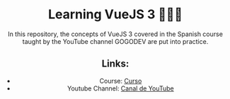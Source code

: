 
<div style="text-align: center;">  
  <h1>Learning VueJS 3 👩‍💻🤓 </h1>
  
  <p>    
In this repository, the concepts of VueJS 3 covered in the Spanish course taught by the YouTube channel GOGODEV are put into practice.
  </p>
 

<h2>Links:</h2>
<ul>
  <li>Course: <a href='https://www.youtube.com/playlist?list=PLDllzmccetSNgykILXnHMeuO-y-gRcF-i'>Curso</a></li>
  <li>Youtube Channel: <a href='https://www.youtube.com/@GOGODEV'>Canal de YouTube</a></li>
</ul>

</div>
